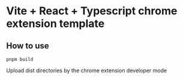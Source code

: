 # Vite + React + Typescript chrome extension template

## How to use

```
pnpm build
```

Upload dist directories by the chrome extension developer mode
